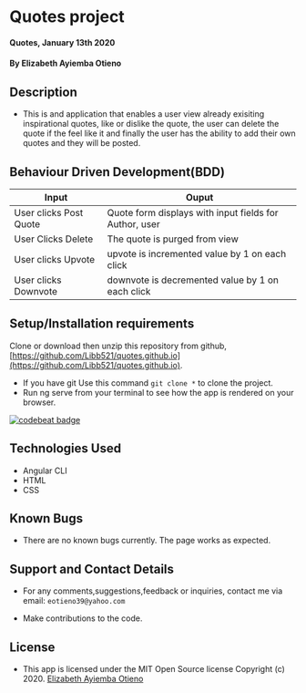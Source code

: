 # Quotes project
#### Quotes, January 13th 2020
#### By **Elizabeth Ayiemba Otieno**

## Description
- This is and application that enables a user view already exisiting inspirational quotes, like or dislike the quote, the user can delete the quote if the feel like it and finally the user has the ability to add their own quotes and they will be posted.

## Behaviour Driven Development(BDD)

| Input                        | Ouput                                                                                            |
|--------------------------    |----------------------------------------------------------------------------------------------    |
| User clicks Post  Quote     | Quote form displays with input fields for Author, user                  |
| User Clicks Delete           | The quote is purged from view             |
| User clicks Upvote        |   upvote is incremented value by   1 on each click      |
| User clicks Downvote     | downvote is decremented value by 1 on each click     |

## Setup/Installation requirements
Clone or download then unzip this repository from github,
 [https://github.com/Libb521/quotes.github.io](https://github.com/Libb521/quotes.github.io).
- If you have git Use this command `git clone *` to clone the project.
- Run ng serve from your terminal to see how the app is rendered on your browser.

[![codebeat badge](https://codebeat.co/badges/123e2803-a25b-47d3-a8dc-b1614d795c15)](https://codebeat.co/projects/github-com-libb521-quotes-github-io-gh-pages)

## Technologies Used
- Angular CLI
- HTML
- CSS

## Known Bugs
- There are no known bugs currently. The page works as expected.

## Support and Contact Details
- For any comments,suggestions,feedback or inquiries, contact me via email: `eotieno39@yahoo.com`


- Make contributions to the code.

## License
- This app is licensed under the MIT Open Source license Copyright (c) 2020. [Elizabeth Ayiemba Otieno](https://github.com/Libb521)
